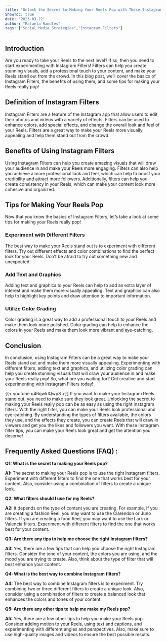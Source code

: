 ```yaml
---
title: "Unlock the Secret to Making Your Reels Pop with These Instagram Filter Tips!"
ShowToc: true 
date: "2023-03-22"
author: "Rafaela Randles" 
tags: ["Social Media Strategies","Instagram Filters"]
---
```

## Introduction

Are you ready to take your Reels to the next level? If so, then you need to start experimenting with Instagram Filters! Filters can help you create stunning visuals, add a professional touch to your content, and make your Reels stand out from the crowd. In this blog post, we’ll cover the basics of Instagram Filters, the benefits of using them, and some tips for making your Reels really pop!

## Definition of Instagram Filters

Instagram Filters are a feature of the Instagram app that allow users to edit their photos and videos with a variety of effects. Filters can be used to enhance colors, add special effects, and change the overall look and feel of your Reels. Filters are a great way to make your Reels more visually appealing and help them stand out from the crowd.

## Benefits of Using Instagram Filters

Using Instagram Filters can help you create amazing visuals that will draw your audience in and make your Reels more engaging. Filters can also help you achieve a more professional look and feel, which can help to boost your credibility and attract more followers. Additionally, filters can help you create consistency in your Reels, which can make your content look more cohesive and organized.

## Tips for Making Your Reels Pop

Now that you know the basics of Instagram Filters, let’s take a look at some tips for making your Reels really pop!

### Experiment with Different Filters

The best way to make your Reels stand out is to experiment with different filters. Try out different effects and color combinations to find the perfect look for your Reels. Don’t be afraid to try out something new and unexpected!

### Add Text and Graphics

Adding text and graphics to your Reels can help to add an extra layer of interest and make them more visually appealing. Text and graphics can also help to highlight key points and draw attention to important information.

### Utilize Color Grading

Color grading is a great way to add a professional touch to your Reels and make them look more polished. Color grading can help to enhance the colors in your Reels and make them look more vibrant and eye-catching.

## Conclusion

In conclusion, using Instagram Filters can be a great way to make your Reels stand out and make them more visually appealing. Experimenting with different filters, adding text and graphics, and utilizing color grading can help you create stunning visuals that will draw your audience in and make your Reels really pop! So, what are you waiting for? Get creative and start experimenting with Instagram Filters today!

{{< youtube q46qwldQwp8 >}} 
If you want to make your Instagram Reels stand out, you need to make sure they look great. Unlocking the secret to making your Reels really pop can be as easy as using the right Instagram filters. With the right filter, you can make your Reels look professional and eye-catching. By understanding the types of filters available, the colors they use, and the effects they create, you can create Reels that will draw in viewers and get you the likes and followers you want. With these Instagram filter tips, you can make your Reels look great and get the attention you deserve!

## Frequently Asked Questions (FAQ) :
**Q1: What is the secret to making your Reels pop?**

**A1:** The secret to making your Reels pop is to use the right Instagram filters. Experiment with different filters to find the one that works best for your content. Also, consider using a combination of filters to create a unique look.

**Q2: What filters should I use for my Reels?**

**A2:** It depends on the type of content you are creating. For example, if you are creating a fashion Reel, you may want to use the Clarendon or Juno filters. If you are creating a food Reel, you may want to use the Lark or Valencia filters. Experiment with different filters to find the one that works best for your content.

**Q3: Are there any tips to help me choose the right Instagram filters?**

**A3:** Yes, there are a few tips that can help you choose the right Instagram filters. Consider the tone of your content, the colors you are using, and the mood you are trying to create. Also, think about the type of filter that will best enhance your content.

**Q4: What is the best way to combine Instagram filters?**

**A4:** The best way to combine Instagram filters is to experiment. Try combining two or three different filters to create a unique look. Also, consider using a combination of filters to create a balanced look that enhances the colors and tones of your content.

**Q5: Are there any other tips to help me make my Reels pop?**

**A5:** Yes, there are a few other tips to help you make your Reels pop. Consider adding motion to your Reels, using text and captions, and experimenting with different angles and perspectives. Also, make sure to use high-quality images and videos to ensure the best possible results.


